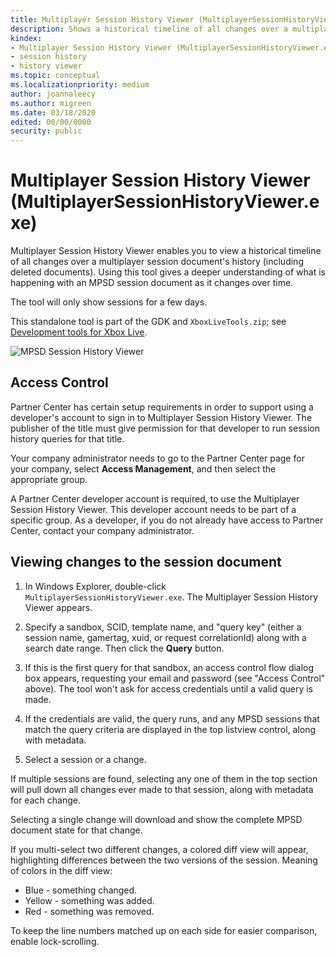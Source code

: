 ```yaml
---
title: Multiplayer Session History Viewer (MultiplayerSessionHistoryViewer.exe)
description: Shows a historical timeline of all changes over a multiplayer session document's history.
kindex:
- Multiplayer Session History Viewer (MultiplayerSessionHistoryViewer.exe)
- session history
- history viewer
ms.topic: conceptual
ms.localizationpriority: medium
author: joannaleecy
ms.author: migreen
ms.date: 03/18/2020
edited: 00/00/0000
security: public
---
```


# Multiplayer Session History Viewer (MultiplayerSessionHistoryViewer.exe)

Multiplayer Session History Viewer enables you to view a historical timeline of all changes over a multiplayer session document's history (including deleted documents).
Using this tool gives a deeper understanding of what is happening with an MPSD session document as it changes over time.

The tool will only show sessions for a few days.

This standalone tool is part of the GDK and `XboxLiveTools.zip`; see [Development tools for Xbox Live](live-tools.md).


![MPSD Session History Viewer](../../../../../resources/gamecore/secure/images/en-us/live/test-release/tools/live-mp-session-history-viewer-images/live-session-history-viewer.png)




## Access Control



Partner Center has certain setup requirements in order to support using a developer's account to sign in to Multiplayer Session History Viewer.
The publisher of the title must give permission for that developer to run session history queries for that title.


Your company administrator needs to go to the Partner Center page for your company, select **Access Management**, and then select the appropriate group.


A Partner Center developer account is required, to use the Multiplayer Session History Viewer.
This developer account needs to be part of a specific group.
As a developer, if you do not already have access to Partner Center, contact your company administrator.


## Viewing changes to the session document

1. In Windows Explorer, double-click `MultiplayerSessionHistoryViewer.exe`. The Multiplayer Session History Viewer appears.

2. Specify a sandbox, SCID, template name, and "query key" (either a session name, gamertag, xuid, or request correlationId) along with a search date range.
   Then click the **Query** button.

3. If this is the first query for that sandbox, an access control flow dialog box appears, requesting your email and password (see "Access Control" above).
   The tool won't ask for access credentials until a valid query is made.

4. If the credentials are valid, the query runs, and any MPSD sessions that match the query criteria are displayed in the top listview control, along with metadata.

5. Select a session or a change.

If multiple sessions are found, selecting any one of them in the top section will pull down all changes ever made to that session, along with metadata for each change.

Selecting a single change will download and show the complete MPSD document state for that change.

If you multi-select two different changes, a colored diff view will appear, highlighting differences between the two versions of the session.
Meaning of colors in the diff view:
* Blue - something changed.
* Yellow - something was added.
* Red - something was removed.

To keep the line numbers matched up on each side for easier comparison, enable lock-scrolling.